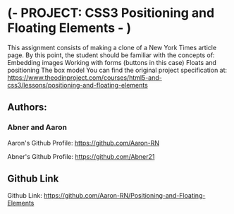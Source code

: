 # (- PROJECT: CSS3 Positioning and Floating Elements - )
This assignment consists of making a clone of a New York Times article page. By this point, the student should be familiar with the concepts of:  Embedding images Working with forms (buttons in this case) Floats and positioning The box model You can find the original project specification at: https://www.theodinproject.com/courses/html5-and-css3/lessons/positioning-and-floating-elements

## Authors: 
### Abner and Aaron
Aaron's Github Profile: https://github.com/Aaron-RN

Abner's Github Profile: https://github.com/Abner21

## Github Link
Github Link: https://github.com/Aaron-RN/Positioning-and-Floating-Elements
